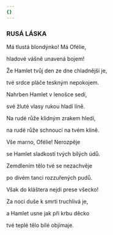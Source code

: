 ```yaml
---
{}
---
```


### RUSÁ LÁSKA

Má tlustá blondýnko! Má Ofélie, 

hladové vášně unavená bojem! 

Že Hamlet tvůj den ze dne chladnější je, 

tvé srdce pláče teskným nepokojem.

Nahrben Hamlet v lenošce sedí, 

své žluté vlasy rukou hladí líně. 

Na rudé růže klidným zrakem hledí, 

na rudé růže schnoucí na tvém klíně.

Vše marno, Ofélie! Nerozpěje 

se Hamlet sladkostí tvých bílých údů. 

Zemdlením tělo tvé se nezachvěje 

po divém tanci rozzuřených pudů.

Však do kláštera nejdi prese všecko! 

Za noci duše k smrti truchlivá je, 

a Hamlet usne jak při krbu děcko 

tvé teplé tělo bílé objímaje.
